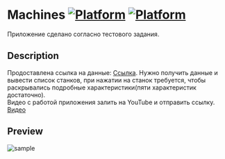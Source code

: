 Machines
[![Platform](https://img.shields.io/badge/platform-kotlin-yellow.svg)](https://kotlinlang.ru/)
[![Platform](https://img.shields.io/badge/platform-android-green.svg)](http://developer.android.com/index.html)
========

Приложение сделано согласно тестового задания.

Description
------------

Продоставлена ссылка на данные: [Ссылка](http://q11.jvmhost.net/lathe_json).
Нужно получить данные и вывести список станков, при нажатии на станок
требуется, чтобы раскрывались подробные характеристики(пяти характеристик  
достаточно).  
Видео с работой приложения залить на YouTube и отправить ссылку. [Видео]()

Preview
-------
![sample]()